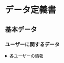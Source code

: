 # データ定義書

## 基本データ

### ユーザーに関するデータ
<details><summary>各ユーザーの情報</summary>
<ul>
<li>ユーザー名</li>
<li>ユーザーのアイコン画像</li>
<li>ユーザーの説明</li>
</ul> 
</details>